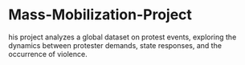 # Mass-Mobilization-Project
his project analyzes a global dataset on protest events, exploring the dynamics between protester demands, state responses, and the occurrence of violence.
